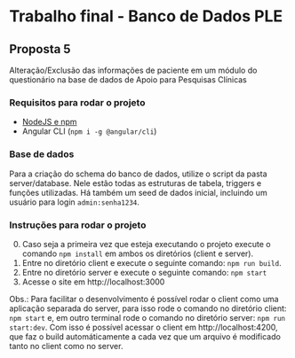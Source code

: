 # Trabalho final - Banco de Dados PLE
## Proposta 5

Alteração/Exclusão das informações de paciente em um módulo do questionário na base de dados de Apoio para Pesquisas Clínicas

### Requisitos para rodar o projeto

- [NodeJS e npm](https://nodejs.org/)
- Angular CLI (`npm i -g @angular/cli`)

### Base de dados
Para a criação do schema do banco de dados, utilize o script da pasta server/database. Nele estão todas as estruturas de tabela, triggers e funções utilizadas. Há também um seed de dados inicial, incluindo um usuário para login `admin:senha1234`.

### Instruções para rodar o projeto
0. Caso seja a primeira vez que esteja executando o projeto execute o comando `npm install` em ambos os diretórios (client e server).
1. Entre no diretório client e execute o seguinte comando: `npm run build`.
2. Entre no diretório server e execute o seguinte comando: `npm start`
3. Acesse o site em http://localhost:3000

Obs.: Para facilitar o desenvolvimento é possível rodar o client como uma aplicação separada do server, para isso rode o comando no diretório client: `npm start` e, em outro terminal rode o comando no diretório server: `npm run start:dev`. Com isso é possível acessar o client em http://localhost:4200, que faz o build automáticamente a cada vez que um arquivo é modificado tanto no client como no server.

